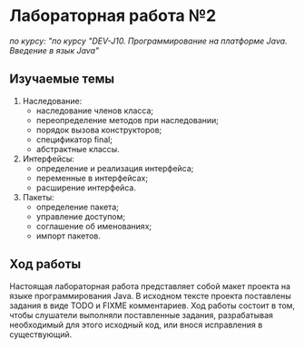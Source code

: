 # Лабораторная работа №2

*по курсу: "по курсу "DEV-J10. Программирование на платформе Java. Введение в язык Java"*

## Изучаемые темы

1. Наследование:
   - наследование членов класса;
   - переопределение методов при наследовании;
   - порядок вызова конструкторов;
   - спецификатор final;
   - абстрактные классы.
2. Интерфейсы:
   - определение и реализация интерфейса;
   - переменные в интерфейсах;
   - расширение интерфейса.
3. Пакеты:
   - определение пакета;
   - управление доступом;
   - соглашение об именованиях;
   - импорт пакетов.

## Ход работы

Настоящая лабораторная работа представляет собой макет проекта на языке программирования Java. В исходном тексте проекта поставлены задания в виде TODO и FIXME комментариев. Ход работы состоит в  том, чтобы слушатели выполняли поставленные задания, разрабатывая необходимый для этого исходный код, или внося исправления в существующий.